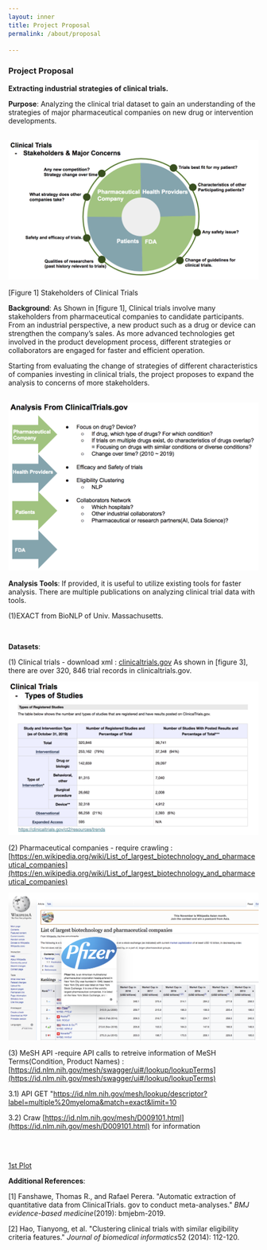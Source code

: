 ```yaml
---
layout: inner
title: Project Proposal
permalink: /about/proposal

---
```


### Project Proposal

**Extracting industrial strategies of clinical trials.**<br>

**Purpose**: Analyzing the clinical trial dataset to gain an understanding of the strategies of major pharmaceutical companies on new drug or intervention developments. <br>

<br>

<img src="../img/posts/image-20191104110650497.png" alt="image-20191104110650497" style="zoom:50%;" />

[Figure 1] Stakeholders of Clinical Trials <br>

**Background**: As Shown in [figure 1], Clinical trials involve many stakeholders from pharmaceutical companies to candidate participants. From an industrial perspective, a new product such as a drug or device can strengthen the company’s sales. As more advanced technologies get involved in the product development process, different strategies or collaborators are engaged for faster and efficient operation.

Starting from evaluating the change of strategies of different characteristics of companies investing in clinical trials, the project proposes to expand the analysis to concerns of more stakeholders. <br>

<br>

<img src="../img/posts/image-20191104121538956.png" alt="image-20191104121538956" style="zoom:50%;" />



<br>

**Analysis Tools**: If provided, it is useful to utilize existing tools for faster analysis. There are multiple publications on analyzing clinical trial data with tools.

(1)EXACT from BioNLP of Univ. Massachusetts.

<br>

**Datasets**: <br>

(1) Clinical trials - download xml : [clinicaltrials.gov](clinicaltrials.gov)
As shown in [figure 3], there are over 320, 846 trial records in clinicaltrials.gov.

<img src="../img/posts/image-20191104111952955.png" alt="image-20191104111952955" style="zoom:50%;" />

(2) Pharmaceutical companies - require crawling : [https://en.wikipedia.org/wiki/List_of_largest_biotechnology_and_pharmaceutical_companies](https://en.wikipedia.org/wiki/List_of_largest_biotechnology_and_pharmaceutical_companies)

<img src="../img/posts/image-20191104113216529.png" alt="image-20191104113216529" style="zoom:50%;" />

(3) MeSH API -require API calls to retreive information of MeSH Terms(Condition, Product Names) : [https://id.nlm.nih.gov/mesh/swagger/ui#/lookup/lookupTerms](https://id.nlm.nih.gov/mesh/swagger/ui#/lookup/lookupTerms) <br>

3.1) API GET "https://id.nlm.nih.gov/mesh/lookup/descriptor?label=multiple%20myeloma&match=exact&limit=10 <br>

3.2) Craw [https://id.nlm.nih.gov/mesh/D009101.html](https://id.nlm.nih.gov/mesh/D009101.html) for information



<br>

<br>

[1st Plot](../resource/data_exploration.html) <br>





**Additional References**:

[1] Fanshawe, Thomas R., and Rafael Perera. "Automatic extraction of quantitative data from ClinicalTrials. gov to conduct meta-analyses." *BMJ evidence-based medicine*(2019): bmjebm-2019. <br>

[2] Hao, Tianyong, et al. "Clustering clinical trials with similar eligibility criteria features." *Journal of biomedical informatics*52 (2014): 112-120.